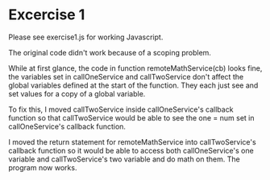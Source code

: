 # Excercise 1
Please see exercise1.js for working Javascript.  

The original code didn't work because of a scoping problem.  

While at first glance, the code in function remoteMathService(cb) looks fine, the variables set in callOneService and callTwoService don't affect the global variables defined at the start of the function. They each just see and set values for a copy of a global variable.

To fix this, I moved callTwoService inside callOneService's callback function so that callTwoService would be able to see the one = num set in callOneService's callback function.  

I moved the return statement for remoteMathService into callTwoService's callback function so it would be able to access both callOneService's one variable and callTwoService's two variable and do math on them. The program now works.